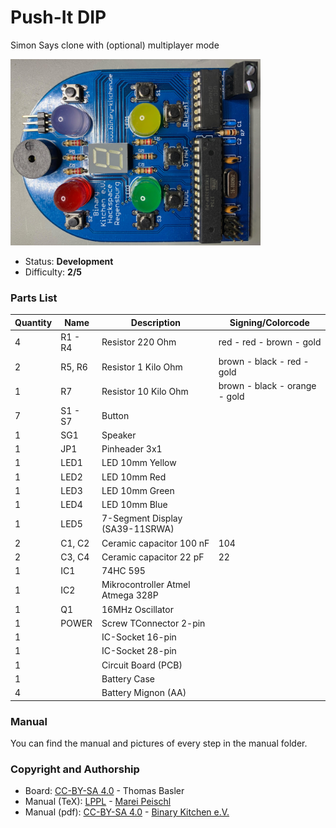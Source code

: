 # Push-It DIP
Simon Says clone with (optional) multiplayer mode

<img src="manual/images/PushItDIP-V1_0_Complete.jpg" width=400px alt="Push-It DIP">

- Status: **Development**
- Difficulty: **2/5**

### Parts List

| Quantity | Name    | Description                        | Signing/Colorcode             |
|----------|---------|------------------------------------|-------------------------------|
| 4        | R1 - R4 | Resistor 220 Ohm                   | red - red - brown - gold      |
| 2        | R5, R6  | Resistor 1 Kilo Ohm                | brown - black - red - gold    |
| 1        | R7      | Resistor 10 Kilo Ohm               | brown - black - orange - gold |
| 7        | S1 - S7 | Button                             |                               |
| 1        | SG1     | Speaker                            |                               |
| 1        | JP1     | Pinheader 3x1                      |                               |
| 1        | LED1    | LED 10mm Yellow                    |                               |
| 1        | LED2    | LED 10mm Red                       |                               |
| 1        | LED3    | LED 10mm Green                     |                               |
| 1        | LED4    | LED 10mm Blue                      |                               |
| 1        | LED5    | 7-Segment Display (SA39-11SRWA)    |                               |
| 2        | C1, C2  | Ceramic capacitor 100 nF           | 104                           |
| 2        | C3, C4  | Ceramic capacitor 22 pF            | 22                            |
| 1        | IC1     | 74HC 595                           |                               |
| 1        | IC2     | Mikrocontroller Atmel Atmega 328P  |                               |
| 1        | Q1      | 16MHz Oscillator                   |                               |
| 1        | POWER   | Screw TConnector 2-pin             |                               |
| 1        |         | IC-Socket 16-pin                   |                               |
| 1        |         | IC-Socket 28-pin                   |                               |
| 1        |         | Circuit Board (PCB)                |                               |
| 1        |         | Battery Case                       |                               |
| 4        |         | Battery Mignon (AA)                |                               |

### Manual
You can find the manual and pictures of every step in the manual folder.

### Copyright and Authorship
- Board: [CC-BY-SA 4.0](https://creativecommons.org/licenses/by-sa/4.0/) - Thomas Basler
- Manual (TeX): [LPPL](https://www.latex-project.org/lppl.txt) - [Marei Peischl](https://peitex.de)
- Manual (pdf): [CC-BY-SA 4.0](https://creativecommons.org/licenses/by-sa/4.0/) - [Binary Kitchen e.V.](https://www.binary-kitchen.de)